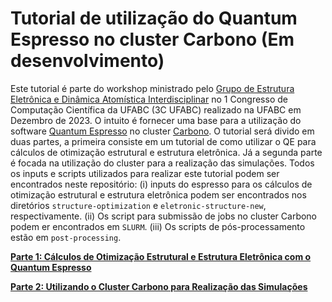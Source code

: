 # Tutorial de utilização do Quantum Espresso no cluster Carbono (**Em desenvolvimento**)

Este tutorial é parte do workshop ministrado pelo [Grupo de Estrutura Eletrônica e Dinâmica Atomística Interdisciplinar](https://geedai.pesquisa.ufabc.edu.br/) no 1 Congresso de Computação Científica da UFABC (3C UFABC) realizado na UFABC em Dezembro de 2023. O intuito é fornecer uma base para a utilização do software [Quantum Espresso](https://www.quantum-espresso.org/) no cluster [Carbono](https://ccm.propes.ufabc.edu.br/equipamentos/). O tutorial será divido em duas partes, a primeira consiste em um tutorial de como utilizar o QE para cálculos de otimização estrutural e estrutura eletrônica. Já a segunda parte é focada na utilização do cluster para a realização das simulações. Todos os inputs e scripts utilizados para realizar este tutorial podem ser encontrados neste repositório: (i) inputs do espresso para os cálculos de otimização estrutural e estrutura eletrônica podem ser encontrados nos diretórios `structure-optimization` e `eletronic-structure-new`, respectivamente. (ii) Os script para submissão de jobs no cluster Carbono podem er encontrados em `SLURM`. (iii) Os scripts de pós-processamento estão em `post-processing`. 

**[Parte 1: Cálculos de Otimização Estrutural e Estrutura Eletrônica com o Quantum Espresso](./ESPRESSO.md)**

**[Parte 2: Utilizando o Cluster Carbono para Realização das Simulações](./SLURM.md)**
